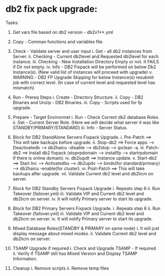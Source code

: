db2 fix pack upgrade:
====================

Tasks: 

1. Get vars file based on db2 version - db2v1**.yml

2. Copy - Comman functions and variables file.

3. Check - Validate server and user input
    i.    Get - all db2 instances from Server.
    ii.   Checking - Current db2level and Requested db2level for each instance.
    iii.  Checking - New Installation Directory Empty or not. It FAILS if Dir not empty.
    iv.   Info - DB2 Fixpack will be performed on below Db2 Instance(s). (New valid list of instances will proceed with upgrade)
    v.    WARNING - DB2 FP Upgrade Skipping for below Instance(s) resubmit job with correct level. (In case of current level and requested level has mismatch)

4. Run - Prereq Steps
    i.    Create - Directory Structure.
    ii.   Copy - DB2 Binaries and Unzip - DB2 Binaries.
    iii.  Copy - Scripts used for fp upgrade.

5. Prepare - Target Environmet
    i.    Run - Check Current db2 database Roles.
    ii.   Get - Current Server Role. (Here we will decide what server it was like STANDBY/PRIMARY/STANDARD)
    iii.  Info - Server Status.

6. Block for DB2 StandAlone Servers Fixpack Upgrade.
    i.    Pre-Patch   ==> This will take backups before upgrade.
    ii.   Stop-db2    ==> Force apps --> Deactivatedb --> db2haicu -disable --> db2stop --> ipclean -a.
    iii.  Patch-db2   ==> Install db2 fixpack (stoprpdomain --> installfp --> startrpdomain if there is online domain).
    iv.   db2iupdt    ==> Instance update.
    v.    Start-db2   ==> Start Inc --> Activatedbs --> db2updv --> binds(for standard/primary) --> db2haicu -enable(for cluster).
    vi.   Post-Patch  ==> This will take backups after upgrade.
    vii.  Validate Current db2 level and db2licm on server.

7. Block for DB2 Standby Servers Fixpack Upgrade
    i.   Repeats step 6
    ii.  Run Takeover (failover.yml)
    iii. Validate VIP and Current db2 level and db2licm on server.
    iv.  It will notify Primary server to start its upgrade.

8. Block for DB2 Primary Servers Fixpack Upgrade.
    i.   Repeats step 6
    ii.  Run Takeover (failover.yml)
    iii. Validate VIP and Current db2 level and db2licm on server.
    iv.  It will notify Primary server to start its upgrade.

9. Mixed Database Roles(STANDBY & PRIMARY on same node)
    i.  It will just display message about mixed modes.
    ii. Validate Current db2 level and db2licm on server.
    
10. TSAMP Upgrade if required 
    i. Check and Upgrade TSAMP - If required
    ii. Verify if TSAMP still has Mixed Version and Display TSAMP Information.

11. Cleanup
    i. Remove scripts
    ii. Remove temp files